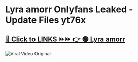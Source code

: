 
 # Lyra amorr Onlyfans Leaked - Update Files yt76x

## <h2><a href="https://clipsfans.com/Lyra_amorr&ref=git">🔗 Click to LINKS ⏩⏩ 👉 🟢 Lyra amorr </a></h2>

<a href="https://clipsfans.com/Lyra_amorr&ref=git" rel="nofollow" data-target="animated-image.originalLink"><img src="https://i.ibb.co.com/xMMVF88/686577567.gif" alt="Viral Video Original" style="max-width: 100%; display: inline-block;" data-target="animated-image.originalImage"></a>

